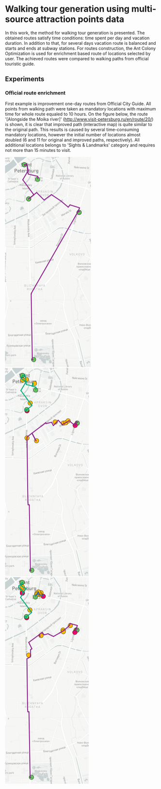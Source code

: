#  Walking tour generation using multi-source attraction points data 

In this work, the method for walking tour generation is presented. The obtained routes satisfy time conditions: time spent per day and vacation duration. In addition to that, for several days vacation route is balanced and starts and ends at subway stations. For routes construction, the Ant Colony Optimization is used for enrichment based route of locations selected by user. The achieved routes were compared to walking paths from official touristic guide. 

## Experiments

### Official route enrichment

First example is improvement one-day routes from Official City Guide. All points from walking path were taken as mandatory locations with maximum time for whole route equaled to 10 hours. On the figure below, the route '[Alongside the Moika river]' (http://www.visit-petersburg.ru/en/route/20/) is shown, it is clear that improved path (interactive map) is quite similar to the original path. This results is caused by several time-consuming mandatory locations, however the initial number of locations almost doubled (6 and 11 for original and improved paths, respectively). All additional locations belongs to 'Sights \& Landmarks' category and requires not more than 15 minutes to visit.

[![](images/2.png)](https://mukhinaks.github.io/walking-route-generation/4.4-case-study-1-day-route.html) [![](images/1.png)](https://mukhinaks.github.io/walking-route-generation/4.4-case-study-2-days-route.html) [![](images/3.png)](https://mukhinaks.github.io/walking-route-generation/4.4-case-study-3-days-route.html)
